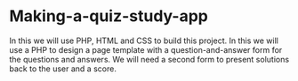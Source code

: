 # Making-a-quiz-study-app
In this we will use PHP, HTML and CSS to build this project. In this we will use a PHP to design a page template with a question-and-answer form for the questions and answers. We will need a second form to present solutions back to the user and a score.
